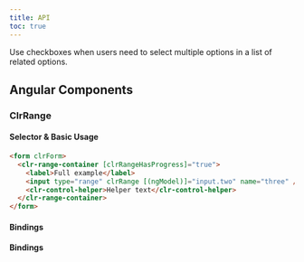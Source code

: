 ```yaml
---
title: API
toc: true
---
```


Use checkboxes when users need to select multiple options in a list of related options.

## Angular Components

### ClrRange

#### Selector & Basic Usage

<DocDemo toggle="false">

```html
<form clrForm>
  <clr-range-container [clrRangeHasProgress]="true">
    <label>Full example</label>
    <input type="range" clrRange [(ngModel)]="input.two" name="three" />
    <clr-control-helper>Helper text</clr-control-helper>
  </clr-range-container>
</form>
```

</DocDemo>

#### Bindings

#### Bindings

<DocComponentApi component="ClrRange" item="bindings" />
<DocComponentApi component="ClrFormCommon" item="bindings" />
